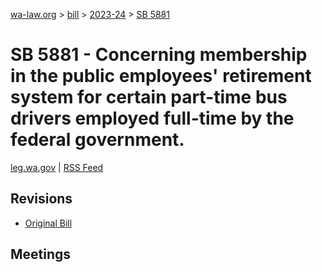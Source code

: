 [wa-law.org](/) > [bill](/bill/) > [2023-24](/bill/2023-24/) > [SB 5881](/bill/2023-24/sb/5881/)

# SB 5881 - Concerning membership in the public employees' retirement system for certain part-time bus drivers employed full-time by the federal government.
[leg.wa.gov](https://app.leg.wa.gov/billsummary?BillNumber=5881&Year=2023&Initiative=false) | [RSS Feed](./rss.xml)

## Revisions
* [Original Bill](1/)

## Meetings